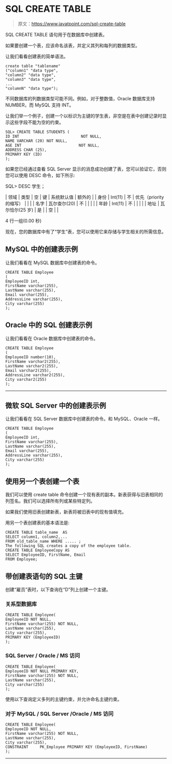 # SQL CREATE TABLE

> 原文：<https://www.javatpoint.com/sql-create-table>

SQL CREATE TABLE 语句用于在数据库中创建表。

如果要创建一个表，应该命名该表，并定义其列和每列的数据类型。

让我们看看创建表的简单语法。

```
create table "tablename"
("column1" "data type",
"column2" "data type",
"column3" "data type",
...
"columnN" "data type");

```

不同数据库的列数据类型可能不同。例如，对于整数值，Oracle 数据库支持 NUMBER，而 MySQL 支持 INT。

让我们举一个例子，创建一个以标识为主键的学生表，非空是在表中创建记录时显示这些字段不能为空的约束。

```
SQL> CREATE TABLE STUDENTS (
ID INT                           NOT NULL,
NAME VARCHAR (20) NOT NULL,
AGE INT                         NOT NULL,
ADDRESS CHAR (25),
PRIMARY KEY (ID)
);

```

如果您已经通过查看 SQL Server 显示的消息成功创建了表，您可以验证它，否则您可以使用 DESC 命令，如下所示:

SQL> DESC 学生；

| 领域 | 类型 | 空 | 键 | 系统默认值 | 额外的 |
| 身份 | Int(11) | 不 | 优先（priority 的缩写） |  |  |
| 名字 | 瓦尔查尔(20) | 不 |  |  |  |
| 年龄 | Int(11) | 不 |  |  |  |
| 地址 | 瓦尔恰尔(25 岁) | 是 |  | 空 |  |

4 行一组(0.00 秒)

现在，您的数据库中有了“学生”表，您可以使用它来存储与学生相关的所需信息。

## MySQL 中的创建表示例

让我们看看在 MySQL 数据库中创建表的命令。

```
CREATE TABLE Employee
(
EmployeeID int,
FirstName varchar(255),
LastName varchar(255),
Email varchar(255),
AddressLine varchar(255),
City varchar(255)
);

```

## Oracle 中的 SQL 创建表示例

让我们看看在 Oracle 数据库中创建表的命令。

```
CREATE TABLE Employee
(
EmployeeID number(10),
FirstName varchar2(255),
LastName varchar2(255),
Email varchar2(255),
AddressLine varchar2(255),
City varchar2(255)
);

```

* * *

## 微软 SQL Server 中的创建表示例

让我们看看在 SQL Server 数据库中创建表的命令。和 MySQL、Oracle 一样。

```
CREATE TABLE Employee
(
EmployeeID int,
FirstName varchar(255),
LastName varchar(255),
Email varchar(255),
AddressLine varchar(255),
City varchar(255)
);

```

## 使用另一个表创建一个表

我们可以使用 create table 命令创建一个现有表的副本。新表获得与旧表相同的列签名。我们可以选择所有列或某些特定列。

如果我们使用旧表创建新表，新表将被旧表中的现有值填充。

用另一个表创建表的基本语法是:

```
CREATE TABLE table_name  AS
SELECT column1, column2,... 
FROM old_table_name WHERE ..... ;
The following SQL creates a copy of the employee table.
CREATE TABLE EmployeeCopy AS
SELECT EmployeeID, FirstName, Email
FROM Employee;

```

## 带创建表语句的 SQL 主键

创建“雇员”表时，以下查询在“D”列上创建一个主键。

### 关系型数据库

```
CREATE TABLE Employee(
EmployeeID NOT NULL,
FirstName varchar(255) NOT NULL,
LastName varchar(255),
City varchar(255),
PRIMARY KEY (EmployeeID)
);

```

### SQL Server / Oracle / MS 访问

```
CREATE TABLE Employee(
EmployeeID NOT NULL PRIMARY KEY,
FirstName varchar(255) NOT NULL,
LastName varchar(255),
City varchar(255)
);

```

使用以下查询定义多列的主键约束，并允许命名主键约束。

### 对于 MySQL / SQL Server /Oracle / MS 访问

```
CREATE TABLE Employee(
EmployeeID NOT NULL,
FirstName varchar(255) NOT NULL,
LastName varchar(255),
City varchar(255),
CONSTRAINT     PK_Employee PRIMARY KEY (EmployeeID, FirstName)
);

```

* * *